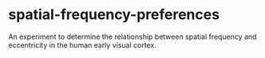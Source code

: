 # spatial-frequency-preferences
An experiment to determine the relationship between spatial frequency and eccentricity in the human early visual cortex.
